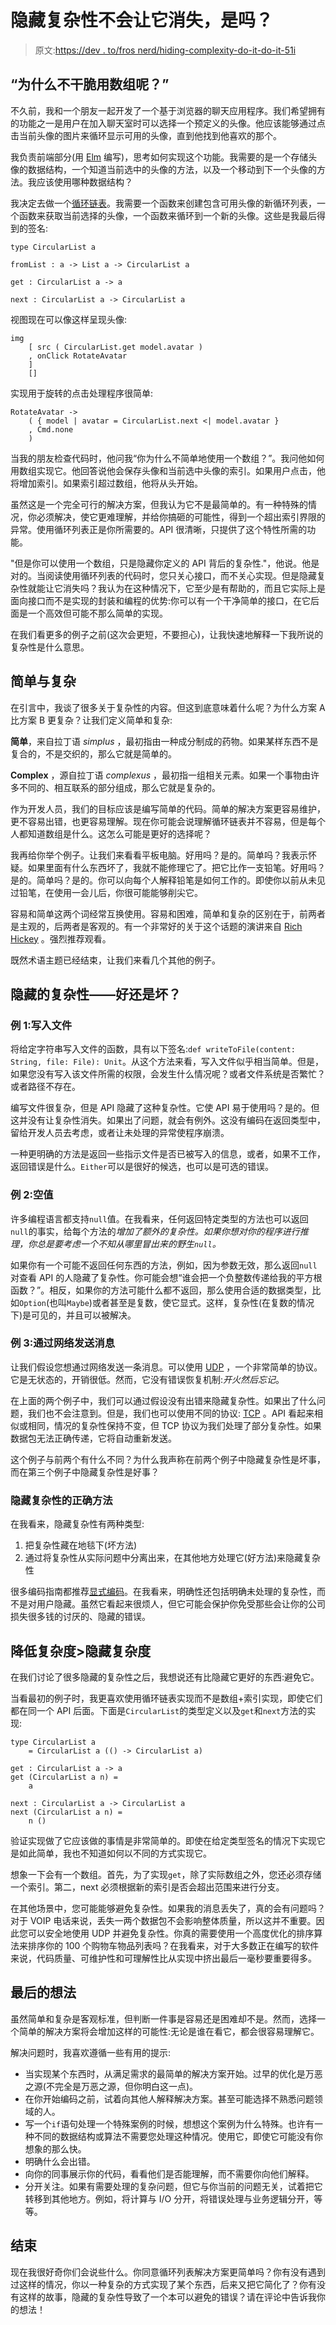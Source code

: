 # 隐藏复杂性不会让它消失，是吗？

> 原文:[https://dev . to/fros nerd/hiding-complexity-do-it-do-it-51i](https://dev.to/frosnerd/hiding-complexity-does-not-make-it-go-away-or-does-it-51i)

## “为什么不干脆用数组呢？”

不久前，我和一个朋友一起开发了一个基于浏览器的聊天应用程序。我们希望拥有的功能之一是用户在加入聊天室时可以选择一个预定义的头像。他应该能够通过点击当前头像的图片来循环显示可用的头像，直到他找到他喜欢的那个。

我负责前端部分(用 [Elm](http://elm-lang.org/) 编写)，思考如何实现这个功能。我需要的是一个存储头像的数据结构，一个知道当前选中的头像的方法，以及一个移动到下一个头像的方法。我应该使用哪种数据结构？

我决定去做一个[循环链表](http://www.geeksforgeeks.org/circular-linked-list/)。我需要一个函数来创建包含可用头像的新循环列表，一个函数来获取当前选择的头像，一个函数来循环到一个新的头像。这些是我最后得到的签名:

```
type CircularList a

fromList : a -> List a -> CircularList a

get : CircularList a -> a

next : CircularList a -> CircularList a 
```

视图现在可以像这样呈现头像:

```
img
    [ src ( CircularList.get model.avatar )
    , onClick RotateAvatar
    ]
    [] 
```

实现用于旋转的点击处理程序很简单:

```
RotateAvatar ->
    ( { model | avatar = CircularList.next <| model.avatar }
    , Cmd.none
    ) 
```

当我的朋友检查代码时，他问我“你为什么不简单地使用一个数组？”。我问他如何用数组实现它。他回答说他会保存头像和当前选中头像的索引。如果用户点击，他将增加索引。如果索引超过数组，他将从头开始。

虽然这是一个完全可行的解决方案，但我认为它不是最简单的。有一种特殊的情况，你必须解决，使它更难理解，并给你搞砸的可能性，得到一个超出索引界限的异常。使用循环列表正是你所需要的。API 很清晰，只提供了这个特性所需的功能。

"但是你可以使用一个数组，只是隐藏你定义的 API 背后的复杂性."，他说。他是对的。当阅读使用循环列表的代码时，您只关心接口，而不关心实现。但是隐藏复杂性就能让它消失吗？我认为在这种情况下，它至少是有帮助的，而且它实际上是面向接口而不是实现的封装和编程的优势:你可以有一个干净简单的接口，在它后面是一个高效但可能不那么简单的实现。

在我们看更多的例子之前(这次会更短，不要担心)，让我快速地解释一下我所说的复杂性是什么意思。

## 简单与复杂

在引言中，我谈了很多关于复杂性的内容。但这到底意味着什么呢？为什么方案 A 比方案 B 更复杂？让我们定义简单和复杂:

**简单**，来自拉丁语 *simplus* ，最初指由一种成分制成的药物。如果某样东西不是复合的，不是交织的，那么它就是简单的。

**Complex** ，源自拉丁语 *complexus* ，最初指一组相关元素。如果一个事物由许多不同的、相互联系的部分组成，那么它就是复杂的。

作为开发人员，我们的目标应该是编写简单的代码。简单的解决方案更容易维护，更不容易出错，也更容易理解。现在你可能会说理解循环链表并不容易，但是每个人都知道数组是什么。这怎么可能是更好的选择呢？

我再给你举个例子。让我们来看看平板电脑。好用吗？是的。简单吗？我表示怀疑。如果里面有什么东西坏了，我就不能修理它了。把它比作一支铅笔。好用吗？是的。简单吗？是的。你可以向每个人解释铅笔是如何工作的。即使你以前从未见过铅笔，在使用一会儿后，你很可能能够削尖它。

容易和简单这两个词经常互换使用。容易和困难，简单和复杂的区别在于，前两者是主观的，后两者是客观的。有一个非常好的关于这个话题的演讲来自 [Rich Hickey](https://www.infoq.com/presentations/Simple-Made-Easy) 。强烈推荐观看。

既然术语主题已经结束，让我们来看几个其他的例子。

## 隐藏的复杂性——好还是坏？

### 例 1:写入文件

将给定字符串写入文件的函数，具有以下签名:`def writeToFile(content: String, file: File): Unit`。从这个方法来看，写入文件似乎相当简单。但是，如果您没有写入该文件所需的权限，会发生什么情况呢？或者文件系统是否繁忙？或者路径不存在。

编写文件很复杂，但是 API 隐藏了这种复杂性。它使 API 易于使用吗？是的。但这并没有让复杂性消失。如果出了问题，就会有例外。这没有编码在返回类型中，留给开发人员去考虑，或者让未处理的异常使程序崩溃。

一种更明确的方法是返回一些指示文件是否已被写入的信息，或者，如果不工作，返回错误是什么。`Either`可以是很好的候选，也可以是可选的错误。

### 例 2:空值

许多编程语言都支持`null`值。在我看来，任何返回特定类型的方法也可以返回`null`的事实，给每个方法的*增加了额外的复杂性。如果你想对你的程序进行推理，你总是要考虑一个不知从哪里冒出来的野生`null`。*

如果你有一个可能不返回任何东西的方法，例如，因为参数无效，那么返回`null`对查看 API 的人隐藏了复杂性。你可能会想“谁会把一个负整数传递给我的平方根函数？”。相反，如果你的方法可能什么都不返回，那么使用合适的数据类型，比如`Option`(也叫`Maybe`)或者甚至是复数，使它显式。这样，复杂性(在复数的情况下)是可见的，并且可以被解决。

### 例 3:通过网络发送消息

让我们假设您想通过网络发送一条消息。可以使用 [UDP](https://en.wikipedia.org/wiki/User_Datagram_Protocol) ，一个非常简单的协议。它是无状态的，开销很低。然而，它没有错误恢复机制:*开火然后忘记*。

在上面的两个例子中，我们可以通过假设没有出错来隐藏复杂性。如果出了什么问题，我们也不会注意到。但是，我们也可以使用不同的协议: [TCP](https://en.wikipedia.org/wiki/Transmission_Control_Protocol) 。API 看起来相似或相同，情况的复杂性保持不变，但 TCP 协议为我们处理了部分复杂性。如果数据包无法正确传递，它将自动重新发送。

这个例子与前两个有什么不同？为什么我声称在前两个例子中隐藏复杂性是坏事，而在第三个例子中隐藏复杂性是好事？

### 隐藏复杂性的正确方法

在我看来，隐藏复杂性有两种类型:

1.  把复杂性藏在地毯下(坏方法)
2.  通过将复杂性从实际问题中分离出来，在其他地方处理它(好方法)来隐藏复杂性

很多编码指南都推荐[显式编码](http://docs.python-guide.org/en/latest/writing/style/#explicit-code)。在我看来，明确性还包括明确未处理的复杂性，而不是对用户隐藏。虽然它看起来很烦人，但它可能会保护你免受那些会让你的公司损失很多钱的讨厌的、隐藏的错误。

## 降低复杂度>隐藏复杂度

在我们讨论了很多隐藏的复杂性之后，我想说还有比隐藏它更好的东西:避免它。

当看最初的例子时，我更喜欢使用循环链表实现而不是数组+索引实现，即使它们都在同一个 API 后面。下面是`CircularList`的类型定义以及`get`和`next`方法的实现:

```
type CircularList a
    = CircularList a (() -> CircularList a)

get : CircularList a -> a
get (CircularList a n) =
    a

next : CircularList a -> CircularList a
next (CircularList a n) =
    n () 
```

验证实现做了它应该做的事情是非常简单的。即使在给定类型签名的情况下实现它是如此简单，我也不知道如何以不同的方式实现它。

想象一下会有一个数组。首先，为了实现`get`，除了实际数组之外，您还必须存储一个索引。第二，next 必须根据新的索引是否会超出范围来进行分支。

在其他场景中，您可能能够避免复杂性。如果我的消息丢失了，真的会有问题吗？对于 VOIP 电话来说，丢失一两个数据包不会影响整体质量，所以这并不重要。因此您可以安全地使用 UDP 并避免复杂性。你真的需要使用一个高度优化的排序算法来排序你的 100 个购物车物品列表吗？在我看来，对于大多数正在编写的软件来说，代码质量、可维护性和可理解性比从实现中挤出最后一毫秒要重要得多。

## 最后的想法

虽然简单和复杂是客观标准，但判断一件事是容易还是困难却不是。然而，选择一个简单的解决方案将会增加这样的可能性:无论是谁在看它，都会很容易理解它。

解决问题时，我喜欢遵循一些有用的提示:

*   当实现某个东西时，从满足需求的最简单的解决方案开始。过早的优化是万恶之源(不完全是万恶之源，但你明白这一点)。
*   在你开始编码之前，试着向其他人解释解决方案。甚至可能选择不熟悉问题领域的人。
*   写一个`if`语句处理一个特殊案例的时候，想想这个案例为什么特殊。也许有一种不同的数据结构或算法不需要您处理这种情况。使用它，即使它可能没有你想象的那么快。
*   明确什么会出错。
*   向你的同事展示你的代码，看看他们是否能理解，而不需要你向他们解释。
*   分开关注。如果有需要处理的复杂问题，但它与你当前的问题无关，试着把它转移到其他地方。例如，将计算与 I/O 分开，将错误处理与业务逻辑分开，等等。

## 结束

现在我很好奇你们会说些什么。你同意循环列表解决方案更简单吗？你有没有遇到过这样的情况，你以一种复杂的方式实现了某个东西，后来又把它简化了？你有没有这样的故事，隐藏的复杂性导致了一个本可以避免的错误？请在评论中告诉我你的想法！